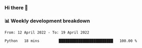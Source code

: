 ### Hi there 👋

### 📊 Weekly development breakdown
<!--START_SECTION:waka-->

```text
From: 12 April 2022 - To: 19 April 2022

Python   18 mins         █████████████████████████   100.00 %
```

<!--END_SECTION:waka-->
